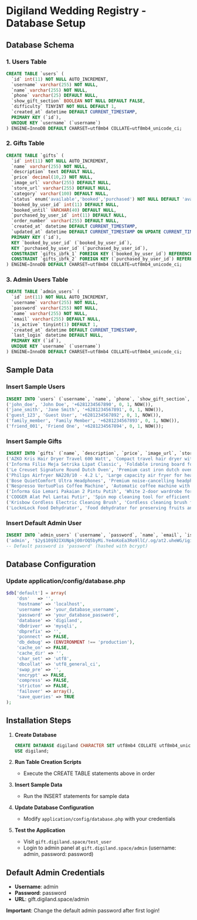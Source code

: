 # Digiland Wedding Registry - Database Setup

## Database Schema

### 1. Users Table
```sql
CREATE TABLE `users` (
  `id` int(11) NOT NULL AUTO_INCREMENT,
  `username` varchar(255) NOT NULL,
  `name` varchar(255) NOT NULL,
  `phone` varchar(25) DEFAULT NULL,
  `show_gift_section` BOOLEAN NOT NULL DEFAULT FALSE,
  `difficulty` TINYINT NOT NULL DEFAULT 1,
  `created_at` datetime DEFAULT CURRENT_TIMESTAMP,
  PRIMARY KEY (`id`),
  UNIQUE KEY `username` (`username`)
) ENGINE=InnoDB DEFAULT CHARSET=utf8mb4 COLLATE=utf8mb4_unicode_ci;
```

### 2. Gifts Table
```sql
CREATE TABLE `gifts` (
  `id` int(11) NOT NULL AUTO_INCREMENT,
  `name` varchar(255) NOT NULL,
  `description` text DEFAULT NULL,
  `price` decimal(10,2) NOT NULL,
  `image_url` varchar(255) DEFAULT NULL,
  `store_url` varchar(255) DEFAULT NULL,
  `category` varchar(100) DEFAULT NULL,
  `status` enum('available','booked','purchased') NOT NULL DEFAULT 'available',
  `booked_by_user_id` int(11) DEFAULT NULL,
  `booked_until` VARCHAR(40) DEFAULT NULL,
  `purchased_by_user_id` int(11) DEFAULT NULL,
  `order_number` varchar(255) DEFAULT NULL,
  `created_at` datetime DEFAULT CURRENT_TIMESTAMP,
  `updated_at` datetime DEFAULT CURRENT_TIMESTAMP ON UPDATE CURRENT_TIMESTAMP,
  PRIMARY KEY (`id`),
  KEY `booked_by_user_id` (`booked_by_user_id`),
  KEY `purchased_by_user_id` (`purchased_by_user_id`),
  CONSTRAINT `gifts_ibfk_1` FOREIGN KEY (`booked_by_user_id`) REFERENCES `users` (`id`) ON DELETE SET NULL,
  CONSTRAINT `gifts_ibfk_2` FOREIGN KEY (`purchased_by_user_id`) REFERENCES `users` (`id`) ON DELETE SET NULL
) ENGINE=InnoDB DEFAULT CHARSET=utf8mb4 COLLATE=utf8mb4_unicode_ci;
```

### 3. Admin Users Table
```sql
CREATE TABLE `admin_users` (
  `id` int(11) NOT NULL AUTO_INCREMENT,
  `username` varchar(255) NOT NULL,
  `password` varchar(255) NOT NULL,
  `name` varchar(255) NOT NULL,
  `email` varchar(255) DEFAULT NULL,
  `is_active` tinyint(1) DEFAULT 1,
  `created_at` datetime DEFAULT CURRENT_TIMESTAMP,
  `last_login` datetime DEFAULT NULL,
  PRIMARY KEY (`id`),
  UNIQUE KEY `username` (`username`)
) ENGINE=InnoDB DEFAULT CHARSET=utf8mb4 COLLATE=utf8mb4_unicode_ci;
```

## Sample Data

### Insert Sample Users
```sql
INSERT INTO `users` (`username`, `name`, `phone`, `show_gift_section`, `difficulty`, `created_at`) VALUES 
('john_doe', 'John Doe', '+6281234567890', 0, 1, NOW()),
('jane_smith', 'Jane Smith', '+6281234567891', 0, 1, NOW()),
('guest_123', 'Guest User', '+6281234567892', 0, 1, NOW()),
('family_member', 'Family Member', '+6281234567893', 0, 1, NOW()),
('friend_001', 'Friend One', '+6281234567894', 0, 1, NOW());
```

### Insert Sample Gifts
```sql
INSERT INTO `gifts` (`name`, `description`, `price`, `image_url`, `store_url`, `category`, `status`) VALUES 
('AZKO Kris Hair Dryer Travel 600 Watt', 'Compact travel hair dryer with 600W power, perfect for on-the-go styling', 104900.00, 'https://placehold.co/400x400/EAD9D5/333?text=Hair+Dryer', 'https://example.com/hair-dryer', 'Electronics', 'available'),
('Informa Filio Meja Setrika Lipat Classic', 'Foldable ironing board for home use with sturdy construction', 230000.00, 'https://placehold.co/400x400/E0E0E0/333?text=Ironing+Board', 'https://example.com/ironing-board', 'Home', 'available'),
('Le Creuset Signature Round Dutch Oven', 'Premium cast iron dutch oven for cooking, perfect for slow cooking and braising', 4500000.00, 'https://placehold.co/400x400/E74C3C/333?text=Dutch+Oven', 'https://example.com/dutch-oven', 'Kitchen', 'available'),
('Philips Airfryer NA220/10 - 4.2 L', 'Large capacity air fryer for healthy cooking with digital controls', 1085000.00, 'https://placehold.co/400x400/F2F3F4/333?text=Airfryer', 'https://example.com/airfryer', 'Kitchen', 'available'),
('Bose QuietComfort Ultra Headphones', 'Premium noise-cancelling headphones with superior sound quality', 6200000.00, 'https://placehold.co/400x400/5D6D7E/333?text=Headphones', 'https://example.com/headphones', 'Electronics', 'available'),
('Nespresso VertuoPlus Coffee Machine', 'Automatic coffee machine with capsule system for perfect espresso', 3500000.00, 'https://placehold.co/400x400/34495E/333?text=Nespresso', 'https://example.com/nespresso', 'Kitchen', 'available'),
('Informa Gio Lemari Pakaian 2 Pintu Putih', 'White 2-door wardrobe for bedroom organization', 979000.00, 'https://placehold.co/400x400/FDFEFE/333?text=Wardrobe', 'https://example.com/wardrobe', 'Home', 'available'),
('COOGER Alat Pel Lantai Putir', 'Spin mop cleaning tool for efficient floor cleaning', 223600.00, 'https://placehold.co/400x400/D4E6F1/333?text=Spin+Mop', 'https://example.com/spin-mop', 'Home', 'available'),
('Krisbow Cordless Electric Cleaning Brush', 'Cordless cleaning brush for various surfaces', 448700.00, 'https://placehold.co/400x400/CFD8DC/333?text=Cleaning+Brush', 'https://example.com/cleaning-brush', 'Home', 'available'),
('LocknLock Food Dehydrator', 'Food dehydrator for preserving fruits and making healthy snacks', 899000.00, 'https://placehold.co/400x400/F5B7B1/333?text=Dehydrator', 'https://example.com/dehydrator', 'Kitchen', 'available');
```

### Insert Default Admin User
```sql
INSERT INTO `admin_users` (`username`, `password`, `name`, `email`, `is_active`) VALUES 
('admin', '$2y$10$92IXUNpkjO0rOQ5byMi.Ye4oKoEa3Ro9llC/.og/at2.uheWG/igi', 'Administrator', 'admin@digiland.space', 1);
-- Default password is 'password' (hashed with bcrypt)
```

## Database Configuration

### Update application/config/database.php
```php
$db['default'] = array(
    'dsn'   => '',
    'hostname' => 'localhost',
    'username' => 'your_database_username',
    'password' => 'your_database_password',
    'database' => 'digiland',
    'dbdriver' => 'mysqli',
    'dbprefix' => '',
    'pconnect' => FALSE,
    'db_debug' => (ENVIRONMENT !== 'production'),
    'cache_on' => FALSE,
    'cache_dir' => '',
    'char_set' => 'utf8',
    'dbcollat' => 'utf8_general_ci',
    'swap_pre' => '',
    'encrypt' => FALSE,
    'compress' => FALSE,
    'stricton' => FALSE,
    'failover' => array(),
    'save_queries' => TRUE
);
```

## Installation Steps

1. **Create Database**
   ```sql
   CREATE DATABASE digiland CHARACTER SET utf8mb4 COLLATE utf8mb4_unicode_ci;
   USE digiland;
   ```

2. **Run Table Creation Scripts**
   - Execute the CREATE TABLE statements above in order

3. **Insert Sample Data**
   - Run the INSERT statements for sample data

4. **Update Database Configuration**
   - Modify `application/config/database.php` with your credentials

5. **Test the Application**
   - Visit `gift.digiland.space/test_user`
   - Login to admin panel at `gift.digiland.space/admin` (username: admin, password: password)

## Default Admin Credentials

- **Username**: admin
- **Password**: password
- **URL**: gift.digiland.space/admin

**Important**: Change the default admin password after first login! 